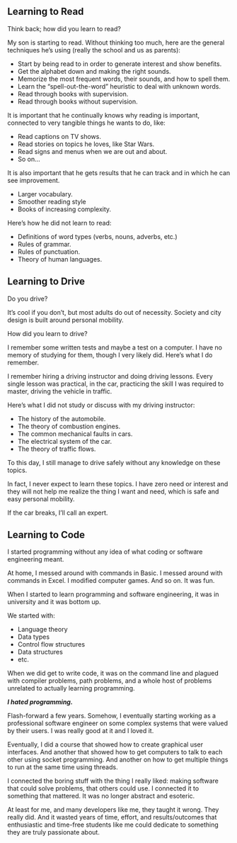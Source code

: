 ## Learning to Read

Think back; how did you learn to read?

My son is starting to read. Without thinking too much, here are the general techniques he’s using (really the school and us as parents):

-   Start by being read to in order to generate interest and show benefits.
-   Get the alphabet down and making the right sounds.
-   Memorize the most frequent words, their sounds, and how to spell them.
-   Learn the “spell-out-the-word” heuristic to deal with unknown words.
-   Read through books with supervision.
-   Read through books without supervision.

It is important that he continually knows why reading is important, connected to very tangible things he wants to do, like:

-   Read captions on TV shows.
-   Read stories on topics he loves, like Star Wars.
-   Read signs and menus when we are out and about.
-   So on…

It is also important that he gets results that he can track and in which he can see improvement.

-   Larger vocabulary.
-   Smoother reading style
-   Books of increasing complexity.

Here’s how he did not learn to read:

-   Definitions of word types (verbs, nouns, adverbs, etc.)
-   Rules of grammar.
-   Rules of punctuation.
-   Theory of human languages.

## Learning to Drive

Do you drive?

It’s cool if you don’t, but most adults do out of necessity. Society and city design is built around personal mobility.

How did you learn to drive?

I remember some written tests and maybe a test on a computer. I have no memory of studying for them, though I very likely did. Here’s what I do remember.

I remember hiring a driving instructor and doing driving lessons. Every single lesson was practical, in the car, practicing the skill I was required to master, driving the vehicle in traffic.

Here’s what I did not study or discuss with my driving instructor:

-   The history of the automobile.
-   The theory of combustion engines.
-   The common mechanical faults in cars.
-   The electrical system of the car.
-   The theory of traffic flows.

To this day, I still manage to drive safely without any knowledge on these topics.

In fact, I never expect to learn these topics. I have zero need or interest and they will not help me realize the thing I want and need, which is safe and easy personal mobility.

If the car breaks, I’ll call an expert.

## Learning to Code

I started programming without any idea of what coding or software engineering meant.

At home, I messed around with commands in Basic. I messed around with commands in Excel. I modified computer games. And so on. It was fun.

When I started to learn programming and software engineering, it was in university and it was bottom up.

We started with:

-   Language theory
-   Data types
-   Control flow structures
-   Data structures
-   etc.

When we did get to write code, it was on the command line and plagued with compiler problems, path problems, and a whole host of problems unrelated to actually learning programming.

_**I hated programming.**_

Flash-forward a few years. Somehow, I eventually starting working as a professional software engineer on some complex systems that were valued by their users. I was really good at it and I loved it.

Eventually, I did a course that showed how to create graphical user interfaces. And another that showed how to get computers to talk to each other using socket programming. And another on how to get multiple things to run at the same time using threads.

I connected the boring stuff with the thing I really liked: making software that could solve problems, that others could use. I connected it to something that mattered. It was no longer abstract and esoteric.

At least for me, and many developers like me, they taught it wrong. They really did. And it wasted years of time, effort, and results/outcomes that enthusiastic and time-free students like me could dedicate to something they are truly passionate about.